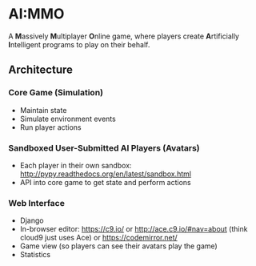# AI:MMO
A **M**assively **M**ultiplayer **O**nline game, where players create **A**rtificially **I**ntelligent programs to play on their behalf.

## Architecture
### Core Game (Simulation)
- Maintain state
- Simulate environment events
- Run player actions

### Sandboxed User-Submitted AI Players (Avatars)
- Each player in their own sandbox: http://pypy.readthedocs.org/en/latest/sandbox.html
- API into core game to get state and perform actions

### Web Interface
- Django
- In-browser editor: https://c9.io/ or http://ace.c9.io/#nav=about (think cloud9 just uses Ace) or https://codemirror.net/
- Game view (so players can see their avatars play the game)
- Statistics
